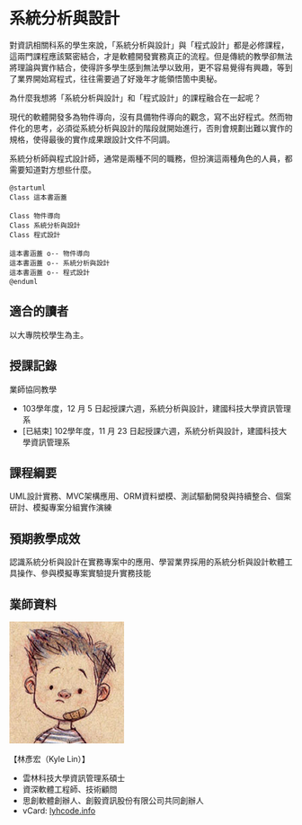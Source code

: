 # 系統分析與設計

對資訊相關科系的學生來說，「系統分析與設計」與「程式設計」都是必修課程，這兩門課程應該緊密結合，才是軟體開發實務真正的流程。但是傳統的教學卻無法將理論與實作結合，使得許多學生感到無法學以致用，更不容易覺得有興趣，等到了業界開始寫程式，往往需要過了好幾年才能領悟箇中奧秘。

為什麼我想將「系統分析與設計」和「程式設計」的課程融合在一起呢？

現代的軟體開發多為物件導向，沒有具備物件導向的觀念，寫不出好程式。然而物件化的思考，必須從系統分析與設計的階段就開始進行，否則會規劃出難以實作的規格，使得最後的實作成果跟設計文件不同調。

系統分析師與程式設計師，通常是兩種不同的職務，但扮演這兩種角色的人員，都需要知道對方想些什麼。

```uml
@startuml
Class 這本書涵蓋

Class 物件導向
Class 系統分析與設計
Class 程式設計

這本書涵蓋 o-- 物件導向
這本書涵蓋 o-- 系統分析與設計
這本書涵蓋 o-- 程式設計
@enduml
```

## 適合的讀者

以大專院校學生為主。

## 授課記錄

業師協同教學

* 103學年度，12 月 5 日起授課六週，系統分析與設計，建國科技大學資訊管理系
* [已結束] 102學年度，11 月 23 日起授課六週，系統分析與設計，建國科技大學資訊管理系

## 課程綱要

UML設計實務、MVC架構應用、ORM資料塑模、測試驅動開發與持續整合、個案研討、模擬專案分組實作演練

## 預期教學成效

認識系統分析與設計在實務專案中的應用、學習業界採用的系統分析與設計軟體工具操作、參與模擬專案實驗提升實務技能

## 業師資料

![](lyhcode.png)

【林彥宏（Kyle Lin）】

* 雲林科技大學資訊管理系碩士
* 資深軟體工程師、技術顧問
* 思創軟體創辦人、創毅資訊股份有限公司共同創辦人
* vCard: [lyhcode.info](http://lyhcode.info)